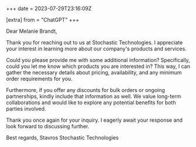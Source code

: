 +++
date = 2023-07-29T23:16:09Z

[extra]
from = "ChatGPT"
+++

Dear Melanie Brandt,

Thank you for reaching out to us at Stochastic Technologies. I appreciate your interest in learning more about our company's products and services. 

Could you please provide me with some additional information? Specifically, could you let me know which products you are interested in? This way, I can gather the necessary details about pricing, availability, and any minimum order requirements for you. 

Furthermore, if you offer any discounts for bulk orders or ongoing partnerships, kindly include that information as well. We value long-term collaborations and would like to explore any potential benefits for both parties involved.

Thank you once again for your inquiry. I eagerly await your response and look forward to discussing further.

Best regards,
Stavros
Stochastic Technologies
